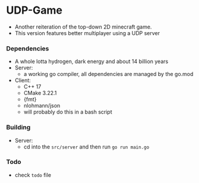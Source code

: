# UDP-Game
- Another reiteration of the top-down 2D minecraft game.
- This version features better multiplayer using a UDP server

### Dependencies
- A whole lotta hydrogen, dark energy and about 14 billion years
- Server:
  - a working go compiler, all dependencies are managed by the go.mod
- Client:
  - C++ 17
  - CMake 3.22.1
  - {fmt}
  - nlohmann/json
  - will probably do this in a bash script



### Building
- Server:
  - cd into the ``src/server`` and then run ``go run main.go``

### Todo
- check ``todo`` file
